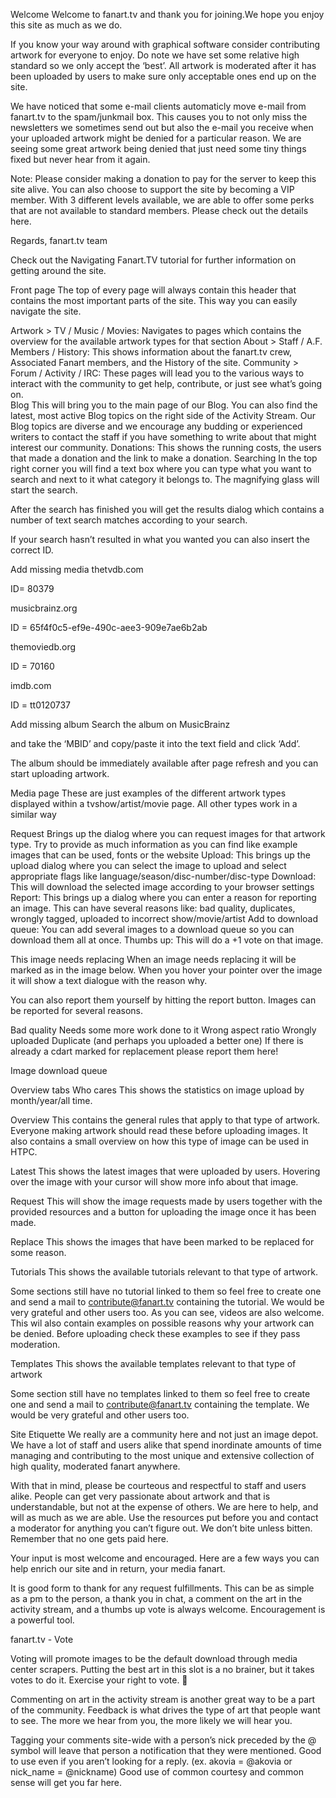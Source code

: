 Welcome
Welcome to fanart.tv and thank you for joining.We hope you enjoy this site as much as we do.

If you know your way around with graphical software consider contributing artwork for everyone to enjoy. Do note we have set some relative high standard so we only accept the ‘best’. All artwork is moderated after it has been uploaded by users to make sure only acceptable ones end up on the site.

We have noticed that some e-mail clients automaticly move e-mail from fanart.tv to the spam/junkmail box. This causes you to not only miss the newsletters we sometimes send out but also the e-mail you receive when your uploaded artwork might be denied for a particular reason. We are seeing some great artwork being denied that just need some tiny things fixed but never hear from it again.

Note:
Please consider making a donation to pay for the server to keep this site alive.
You can also choose to support the site by becoming a VIP member. With 3 different levels available, we are able to offer some perks that are not available to standard members. Please check out the details here.

Regards,
fanart.tv team

Check out the Navigating Fanart.TV tutorial for further information on getting around the site.

Front page
The top of every page will always contain this header that contains the most important parts of the site. This way you can easily navigate the site.


Artwork > TV / Music / Movies:
 Navigates to pages which contains the overview for the available artwork types for that section
About > Staff / A.F. Members / History:
 This shows information about the fanart.tv crew, Associated Fanart members, and the History of the site.
Community > Forum / Activity / IRC:
 These pages will lead you to the various ways to interact with the community to get help, contribute, or just see what’s going on.  
Blog
 This will bring you to the main page of our Blog. You can also find the latest, most active Blog topics on the right side of the Activity Stream. Our Blog topics are diverse and we encourage any budding or experienced writers to contact the staff if you have something to write about that might interest our community.
Donations:
This shows the running costs, the users that made a donation and the link to make a donation.
Searching
In the top right corner you will find a text box where you can type what you want to search and next to it what category it belongs to. The magnifying glass will start the search.


After the search has finished you will get the results dialog which contains a number of text search matches according to your search.


If your search hasn’t resulted in what you wanted you can also insert the correct ID.

 

Add missing media
thetvdb.com


ID= 80379

musicbrainz.org


ID = 65f4f0c5-ef9e-490c-aee3-909e7ae6b2ab

themoviedb.org


ID = 70160

imdb.com


ID = tt0120737

Add missing album
Search the album on MusicBrainz


and take the ‘MBID’ and copy/paste it into the text field and click ‘Add’.

The album should be immediately available after page refresh and you can start uploading artwork.

Media page
These are just examples of the different artwork types displayed within a tvshow/artist/movie page. All other types work in a similar way


Request
Brings up the dialog where you can request images for that artwork type. Try to provide as much information as you can find like example images that can be used, fonts or the website
Upload:
This brings up the upload dialog where you can select the image to upload and select appropriate flags like language/season/disc-number/disc-type
Download:
This will download the selected image according to your browser settings
Report:
This brings up a dialog where you can enter a reason for reporting an image. This can have several reasons like:
bad quality, duplicates, wrongly tagged, uploaded to incorrect show/movie/artist
Add to download queue:
You can add several images to a download queue so you can download them all at once.
Thumbs up:
This will do a +1 vote on that image.
 

This image needs replacing
When an image needs replacing it will be marked as in the image below. When you hover your pointer over the image it will show a text dialogue with the reason why.

You can also report them yourself by hitting the report button. Images can be reported for several reasons.

Bad quality
Needs some more work done to it
Wrong aspect ratio
Wrongly uploaded
Duplicate (and perhaps you uploaded a better one)
If there is already a cdart marked for replacement please report them here!
 

Image download queue


Overview tabs
Who cares
This shows the statistics on image upload by month/year/all time.

Overview
This contains the general rules that apply to that type of artwork. Everyone making artwork should read these before uploading images. It also contains a small overview on how this type of image can be used in HTPC.


 

Latest
This shows the latest images that were uploaded by users. Hovering over the image with your cursor will show more info about that image.


 

Request
This will show the image requests made by users together with the provided resources and a button for uploading the image once it has been made.


 

Replace
This shows the images that have been marked to be replaced for some reason.


 

Tutorials
This shows the available tutorials relevant to that type of artwork.

Some sections still have no tutorial linked to them so feel free to  create one and send a mail to contribute@fanart.tv containing the tutorial. We would be very grateful and other users too. As you can see, videos are also welcome.
This wil also contain examples on possible reasons why your artwork can be denied. Before uploading check these examples to see if they pass moderation.

 

Templates
This shows the available templates relevant to that type of artwork

Some section still have no templates linked to them so feel free to  create one and send a mail to contribute@fanart.tv containing the template. We would be very grateful and other users too.

 

Site Etiquette
We really are a community here and not just an image depot. We have a lot of staff and users alike that spend inordinate amounts of time managing and contributing to the most unique and extensive collection of high quality, moderated fanart anywhere.

With that in mind, please be courteous and respectful to staff and users alike. People can get very passionate about artwork and that is understandable, but not at the expense of others. We are here to help, and will as much as we are able. Use the resources put before you and contact a moderator for anything you can’t figure out. We don’t bite unless bitten. Remember that no one gets paid here.

Your input is most welcome and encouraged. Here are a few ways you can help enrich our site and in return, your media fanart.

It is good form to thank for any request fulfillments. This can be as simple as a pm to the person, a thank you in chat, a comment on the art in the activity stream, and a thumbs up vote is always welcome. Encouragement is a powerful tool.

fanart.tv - Vote 

Voting will promote images to be the default download through media center scrapers. Putting the best art in this slot is a no brainer, but it takes votes to do it. Exercise your right to vote. 🙂

Commenting on art in the activity stream is another great way to be a part of the community. Feedback is what drives the type of art that people want to see. The more we hear from you, the more likely we will hear you.

Tagging your comments  site-wide with a person’s nick preceded by the @ symbol will leave that person a notification that they were mentioned. Good to use even if you aren’t looking for a reply. (ex. akovia = @akovia or nick_name = @nickname)
Good use of common courtesy and common sense will get you far here.